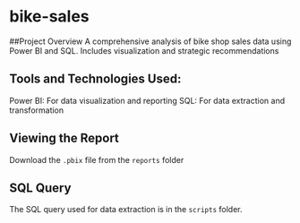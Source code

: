 # bike-sales

##Project Overview
A comprehensive analysis of bike shop sales data using Power BI and SQL. Includes visualization and strategic recommendations

## Tools and Technologies Used:
Power BI: For data visualization and reporting
SQL: For data extraction and transformation

## Viewing the Report
Download the `.pbix` file from the `reports` folder 

## SQL Query
The SQL query used for data extraction is in the `scripts` folder.


